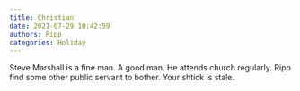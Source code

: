 ```yaml
---
title: Christian
date: 2021-07-29 10:42:59
authors: Ripp
categories: Holiday
---
```


 Steve Marshall is a fine man. A good man. He attends church regularly. Ripp find some other public servant to bother. Your shtick is stale.
